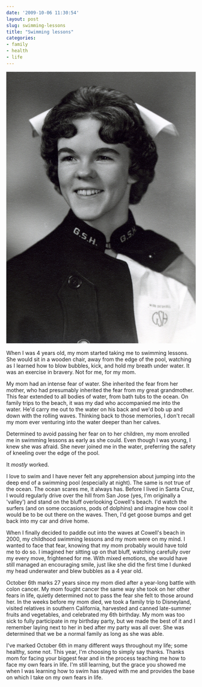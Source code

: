 ```yaml
---
date: '2009-10-06 11:30:54'
layout: post
slug: swimming-lessons
title: "Swimming lessons"
categories:
- family
- health
- life
---
```


![Anna Mae Deshiell](/assets/images/2009/10/mom.jpg)

When I was 4 years old, my mom started taking me to swimming lessons. She would sit in a wooden chair, away from the edge of the pool, watching as I learned how to blow bubbles, kick, and hold my breath under water. It was an exercise in bravery. Not for me, for my mom.

My mom had an intense fear of water. She inherited the fear from her mother, who had presumably inherited the fear from my great grandmother. This fear extended to all bodies of water, from bath tubs to the ocean. On family trips to the beach, it was my dad who accompanied me into the water. He'd carry me out to the water on his back and we'd bob up and down with the rolling waves. Thinking back to those memories, I don't recall my mom ever venturing into the water deeper than her calves.

Determined to avoid passing her fear on to her children, my mom enrolled me in swimming lessons as early as she could. Even though I was young, I knew she was afraid. She never joined me in the water, preferring the safety of kneeling over the edge of the pool.

It _mostly_ worked.

I love to swim and I have never felt any apprehension about jumping into the deep end of a swimming pool (especially at night). The same is not true of the ocean. The ocean scares me, it always has. Before I lived in Santa Cruz, I would regularly drive over the hill from San Jose (yes, I'm originally a 'valley') and stand on the bluff overlooking Cowell's beach. I'd watch the surfers (and on some occasions, pods of dolphins) and imagine how cool it would be to be out there on the waves. Then, I'd get goose bumps and get back into my car and drive home.

When I finally decided to paddle out into the waves at Cowell's beach in 2000, my childhood swimming lessons and my mom were on my mind. I wanted to face that fear, knowing that my mom probably would have told me to do so. I imagined her sitting up on that bluff, watching carefully over my every move, frightened for me. With mixed emotions, she would have still managed an encouraging smile, just like she did the first time I dunked my head underwater and blew bubbles as a 4 year old. 

October 6th marks 27 years since my mom died after a year-long battle with colon cancer. My mom fought cancer the same way she took on her other fears in life, quietly determined not to pass the fear she felt to those around her. In the weeks before my mom died, we took a family trip to Disneyland, visited relatives in southern California, harvested and canned late-summer fruits and vegetables, and celebrated my 6th birthday. My mom was too sick to fully participate in my birthday party, but we made the best of it and I remember laying next to her in bed after my party was all over. She was determined that we be a normal family as long as she was able.

I've marked October 6th in many different ways throughout my life; some healthy, some not. This year, I'm choosing to simply say thanks. Thanks mom for facing your biggest fear and in the process teaching me how to face my own fears in life. I'm still learning, but the grace you showed me when I was learning how to swim has stayed with me and provides the base on which I take on my own fears in life.
